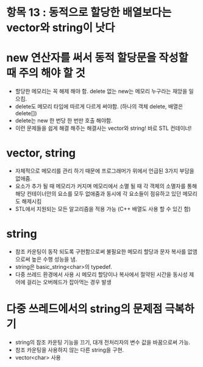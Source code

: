 # 항목 13 : 동적으로 할당한 배열보다는 vector와 string이 낫다

# new 연산자를 써서 동적 할당문을 작성할 때 주의 해야 할 것

* 할당한 메모리는 꼭 해제 해야 함. delete 없는 new는 메모리 누구라는 재앙을 일으킴.
* delete도 메모리 타입에 따르게 다르게 써야함. (하나의 객체 delete, 배열은 delete[])
* delete는 new 한 번당 한 번만 호출 해야함.
* 이런 문제들을 쉽게 해결 해주는 해결사는 vector와 string! 바로 STL 컨테이너!

# vector, string

* 자체적으로 메모리를 관리 하기 때문에 프로그래머가 위에서 언급된 3가지 부담을 없애줌.
* 요소가 추가 될 때 메모리가 커지며 메모리에서 소멸 될 때 각 객체의 소멸자를 통해 해당 컨테이너안의 요소를 모두 없애줌과 동시에 각 요소들이 점유하고 있던 메모리도 해제시킴
* STL에서 지원되는 모든 알고리즘을 적용 가능 (C++ 배열도 사용 할 수 있긴 함)

# string

* 참조 카운팅이 동작 되도록 구현함으로써 불필요한 메모리 할당과 문자 복사를 없앰으로써 높은 수행 성능을 냄.
* string은 basic_string\<char>의 typedef.
* 다중 쓰레드 환경에서 사용 시 메모리 할당이나 복사에서 절약된 시간을 동시성 제어에 걸리는 오버헤드가 잡아먹는 경우 발생

# 다중 쓰레드에서의  string의 문제점 극복하기

* string의 참조 카운팅 기능을 끄기, 대개 전처리자의 변수 값을 바꿈으로써 가능.
* 참조 카운팅을 사용하지 않는 다른 string을 구현.
* vector\<char> 사용